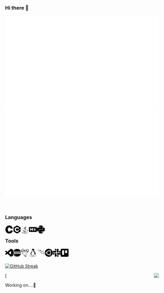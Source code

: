 ### Hi there 👋

<a href="https://github.com/JManuelIzRa/github-stats">

![](https://github.com/JManuelIzRa/github-stats/blob/master/generated/overview.svg)
![](https://github.com/JManuelIzRa/github-stats/blob/master/generated/languages.svg)

</a>

<br />

### Languages

<img align="left" alt="C" width="26px" src="https://raw.githubusercontent.com/JManuelIzRa/JManuelIzRa/main/icons/c.svg" /></img>

<img align="left" alt="C++" width="26px" src="https://raw.githubusercontent.com/JManuelIzRa/JManuelIzRa/main/icons/cplusplus.svg" /></img>

<img align="left" alt="JAVA" width="26px" src="https://raw.githubusercontent.com/JManuelIzRa/JManuelIzRa/main/icons/java.svg" /></img>

<img align="left" alt="markdown" width="26px" src="https://raw.githubusercontent.com/JManuelIzRa/JManuelIzRa/main/icons/markdown.svg" /></img>

<img align="left" alt="python" width="26px" src="https://raw.githubusercontent.com/JManuelIzRa/JManuelIzRa/main/icons/python.svg" /></img>

<br />

</bg>
<div>

### Tools

<img align="left" alt="Visual Studio Code" style="color:blue" width="26px" src="https://raw.githubusercontent.com/JManuelIzRa/JManuelIzRa/main/icons/visualstudiocode.svg" />

<img align="left" alt="EclipseIDE" width="26px" src="https://raw.githubusercontent.com/JManuelIzRa/JManuelIzRa/main/icons/eclipseide.svg" />

<img align="left" alt="gnu" width="26px" src="https://raw.githubusercontent.com/JManuelIzRa/JManuelIzRa/main/icons/gnu.svg" />

<img align="left" alt="linux" width="26px" src="https://raw.githubusercontent.com/JManuelIzRa/JManuelIzRa/main/icons/linux.svg" />

<img align="left" alt="kalilinux" width="26px" src="https://raw.githubusercontent.com/JManuelIzRa/JManuelIzRa/main/icons/kalilinux.svg" />

<img align="left" alt="ubuntu" width="26px" src="https://raw.githubusercontent.com/JManuelIzRa/JManuelIzRa/main/icons/ubuntu.svg" />

<img align="left" alt="slack" width="26px" src="https://raw.githubusercontent.com/JManuelIzRa/JManuelIzRa/main/icons/slack.svg" />

<img align="left" alt="trello" width="26px" src="https://raw.githubusercontent.com/JManuelIzRa/JManuelIzRa/main/icons/trello.svg" /></img>
</div>

<br />
<br />

<p align='center'>
  
  [![GitHub Streak](https://github-readme-streak-stats.herokuapp.com?user=JManuelIzRa&theme=highcontrast&hide_border=true&stroke=1A000078&currStreakNum=DD922A&sideNums=DD8B27&fire=DD0000&ring=DD7339)](https://git.io/streak-stats)
  
  [<img align='right' src="https://github-readme-streak-stats.herokuapp.com?user=JManuelIzRa&theme=highcontrast&hide_border=true&stroke=1A000078&currStreakNum=DD922A&sideNums=DD8B27&fire=DD0000&ring=DD7339" /></img>

</p>

Working on....:construction:
